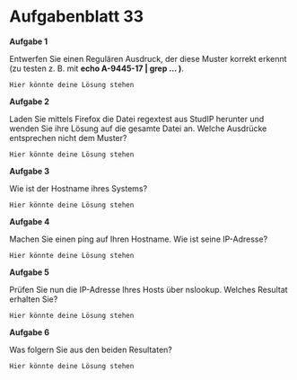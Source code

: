 # Aufgabenblatt 33

**Aufgabe 1**

Entwerfen Sie einen Regulären Ausdruck, der diese Muster korrekt erkennt (zu testen z. B. mit **echo A-9445-17 | grep … )**.

`Hier könnte deine Lösung stehen`

**Aufgabe 2**

Laden Sie mittels Firefox die Datei regextest aus StudIP herunter und wenden Sie ihre Lösung auf die gesamte Datei an. Welche Ausdrücke entsprechen nicht dem Muster?

`Hier könnte deine Lösung stehen`


**Aufgabe 3**

Wie ist der Hostname ihres Systems?

`Hier könnte deine Lösung stehen`


**Aufgabe 4**

Machen Sie einen ping auf Ihren Hostname. Wie ist seine IP-Adresse?

`Hier könnte deine Lösung stehen`


**Aufgabe 5**

Prüfen Sie nun die IP-Adresse Ihres Hosts über nslookup. Welches Resultat erhalten Sie?

`Hier könnte deine Lösung stehen`


**Aufgabe 6**

Was folgern Sie aus den beiden Resultaten?

`Hier könnte deine Lösung stehen`
